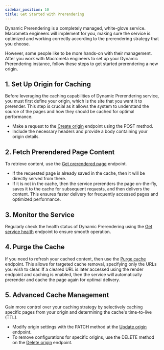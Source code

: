 ```yaml
---
sidebar_position: 10
title: Get Started with Prerendering
---
```


Dynamic Prerendering is a completely managed, white-glove service. Macrometa engineers will implement for you, making sure the service is optimized and working correctly according to the prerendering strategy that you choose.

However, some people like to be more hands-on with their management. After you work with Macrometa engineers to set up your Dynamic Prerendering instance, follow these steps to get started prerendering a new origin.

## 1. Set Up Origin for Caching

Before leveraging the caching capabilities of Dynamic Prerendering service, you must first define your origin, which is the site that you want it to prerender. This step is crucial as it allows the system to understand the source of the pages and how they should be cached for optimal performance.

- Make a request to the [Create origin](/docs/apiPrerendering#/paths/api-prerender-v1-origins/post) endpoint using the POST method.
- Include the necessary headers and provide a body containing your origin details.

## 2. Fetch Prerendered Page Content

To retrieve content, use the [Get prerendered page](/docs/apiPrerendering#/paths/api-prerender-v1-render-mobile---url/get) endpoint.

- If the requested page is already saved in the cache, then it will be directly served from there.
- If it is not in the cache, then the service prerenders the page on-the-fly, saves it to the cache for subsequent requests, and then delivers the content. This ensures faster delivery for frequently accessed pages and optimized performance.

## 3. Monitor the Service

Regularly check the health status of Dynamic Prerendering using the [Get service health](/docs/apiPrerendering#/paths/api-prerender-v1-health/get) endpoint to ensure smooth operation.

## 4. Purge the Cache

If you need to refresh your cached content, then use the [Purge cache](/docs/apiPrerendering#/paths/api-prerender-v1-purge/post) endpoint. This allows for targeted cache removal, specifying only the URLs you wish to clear. If a cleared URL is later accessed using the render endpoint and caching is enabled, then the service will automatically prerender and cache the page again for optimal delivery.

## 5. Advanced Cache Management

Gain more control over your caching strategy by selectively caching specific pages from your origin and determining the cache's time-to-live (TTL).

- Modify origin settings with the PATCH method at the [Update origin](/docs/apiPrerendering#/paths/api-prerender-v1-origins-_key/patch) endpoint.
- To remove configurations for specific origins, use the DELETE method on the [Delete origin](/docs/apiPrerendering#/paths/api-prerender-v1-origins-_key/delete) endpoint.
